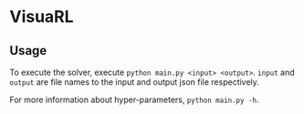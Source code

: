 # VisuaRL

## Usage

To execute the solver, execute `python main.py <input> <output>`. `input` and `output` are file names to the input and output json file respectively.

For more information about hyper-parameters, `python main.py -h`.
